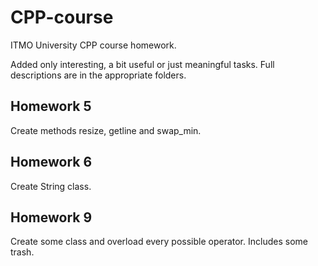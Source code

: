 # CPP-course
ITMO University CPP course homework.

Added only interesting, a bit useful or just meaningful tasks. Full descriptions are in the appropriate folders.

## Homework 5
Create methods resize, getline and swap_min.

## Homework 6
Create String class.

## Homework 9
Create some class and overload every possible operator. Includes some trash.
